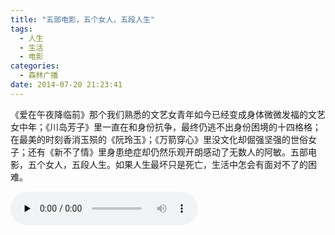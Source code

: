 ```yaml
---
title: "五部电影，五个女人，五段人生"
tags:
  - 人生
  - 生活
  - 电影
categories:
  - 森林广播
date: 2014-07-20 21:23:41
---
```


《爱在午夜降临前》那个我们熟悉的文艺女青年如今已经变成身体微微发福的文艺女中年；《川岛芳子》里一直在和身份抗争，最终仍逃不出身份困境的十四格格；在最美的时刻香消玉殒的《阮玲玉》；《万箭穿心》里没文化却倔强坚强的世俗女子；还有《新不了情》里身患绝症却仍然乐观开朗感动了无数人的阿敏。五部电影，五个女人，五段人生。如果人生最坏只是死亡，生活中怎会有面对不了的困难。   

<audio id="audio" controls="" preload="none">
  <source id="mp3" src="http://www.coletree.com/radio/coletree_radio_082.mp3">
</audio>